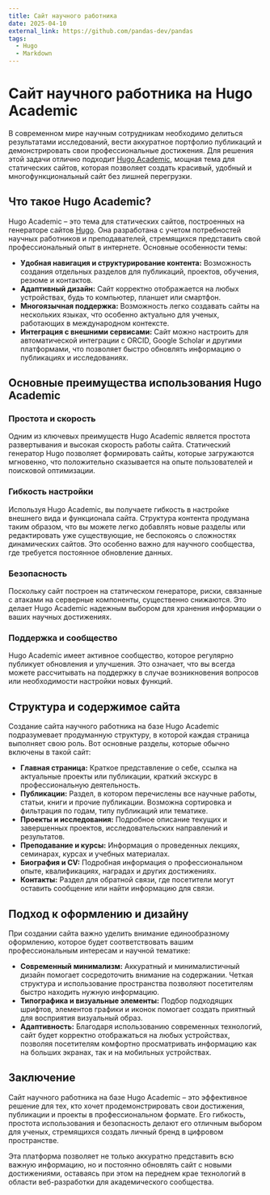 ```yaml
---
title: Сайт научного работника
date: 2025-04-10
external_link: https://github.com/pandas-dev/pandas
tags:
  - Hugo
  - Markdown
---
```


# Сайт научного работника на Hugo Academic

В современном мире научным сотрудникам необходимо делиться результатами исследований, вести аккуратное портфолио публикаций и демонстрировать свои профессиональные достижения. Для решения этой задачи отлично подходит [Hugo Academic](https://sourcethemes.com/academic/), мощная тема для статических сайтов, которая позволяет создать красивый, удобный и многофункциональный сайт без лишней перегрузки.

## Что такое Hugo Academic?

Hugo Academic – это тема для статических сайтов, построенных на генераторе сайтов [Hugo](https://gohugo.io/). Она разработана с учетом потребностей научных работников и преподавателей, стремящихся представить свой профессиональный опыт в интернете. Основные особенности темы:

- **Удобная навигация и структурирование контента:** Возможность создания отдельных разделов для публикаций, проектов, обучения, резюме и контактов.
- **Адаптивный дизайн:** Сайт корректно отображается на любых устройствах, будь то компьютер, планшет или смартфон.
- **Многоязычная поддержка:** Возможность легко создавать сайты на нескольких языках, что особенно актуально для ученых, работающих в международном контексте.
- **Интеграция с внешними сервисами:** Сайт можно настроить для автоматической интеграции с ORCID, Google Scholar и другими платформами, что позволяет быстро обновлять информацию о публикациях и исследованиях.

## Основные преимущества использования Hugo Academic

### Простота и скорость

Одним из ключевых преимуществ Hugo Academic является простота развертывания и высокая скорость работы сайта. Статический генератор Hugo позволяет формировать сайты, которые загружаются мгновенно, что положительно сказывается на опыте пользователей и поисковой оптимизации.

### Гибкость настройки

Используя Hugo Academic, вы получаете гибкость в настройке внешнего вида и функционала сайта. Структура контента продумана таким образом, что вы можете легко добавлять новые разделы или редактировать уже существующие, не беспокоясь о сложностях динамических сайтов. Это особенно важно для научного сообщества, где требуется постоянное обновление данных.

### Безопасность

Поскольку сайт построен на статическом генераторе, риски, связанные с атаками на серверные компоненты, существенно снижаются. Это делает Hugo Academic надежным выбором для хранения информации о ваших научных достижениях.

### Поддержка и сообщество

Hugo Academic имеет активное сообщество, которое регулярно публикует обновления и улучшения. Это означает, что вы всегда можете рассчитывать на поддержку в случае возникновения вопросов или необходимости настройки новых функций.

## Структура и содержимое сайта

Создание сайта научного работника на базе Hugo Academic подразумевает продуманную структуру, в которой каждая страница выполняет свою роль. Вот основные разделы, которые обычно включены в такой сайт:

- **Главная страница:** Краткое представление о себе, ссылка на актуальные проекты или публикации, краткий экскурс в профессиональную деятельность.
- **Публикации:** Раздел, в котором перечислены все научные работы, статьи, книги и прочие публикации. Возможна сортировка и фильтрация по годам, типу публикаций или тематике.
- **Проекты и исследования:** Подробное описание текущих и завершенных проектов, исследовательских направлений и результатов.
- **Преподавание и курсы:** Информация о проведенных лекциях, семинарах, курсах и учебных материалах.
- **Биография и CV:** Подробная информация о профессиональном опыте, квалификациях, наградах и других достижениях.
- **Контакты:** Раздел для обратной связи, где посетители могут оставить сообщение или найти информацию для связи.

## Подход к оформлению и дизайну

При создании сайта важно уделить внимание единообразному оформлению, которое будет соответствовать вашим профессиональным интересам и научной тематике:

- **Современный минимализм:** Аккуратный и минималистичный дизайн помогает сосредоточить внимание на содержании. Четкая структура и использование пространства позволяют посетителям быстро находить нужную информацию.
- **Типографика и визуальные элементы:** Подбор подходящих шрифтов, элементов графики и иконок помогает создать приятный для восприятия визуальный образ.
- **Адаптивность:** Благодаря использованию современных технологий, сайт будет корректно отображаться на любых устройствах, позволяя посетителям комфортно просматривать информацию как на больших экранах, так и на мобильных устройствах.

## Заключение

Сайт научного работника на базе Hugo Academic – это эффективное решение для тех, кто хочет продемонстрировать свои достижения, публикации и проекты в профессиональном формате. Его гибкость, простота использования и безопасность делают его отличным выбором для ученых, стремящихся создать личный бренд в цифровом пространстве.

Эта платформа позволяет не только аккуратно представить всю важную информацию, но и постоянно обновлять сайт с новыми достижениями, оставаясь при этом на переднем крае технологий в области веб-разработки для академического сообщества.

